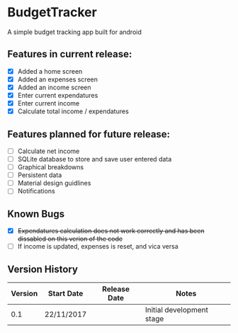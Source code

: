 # BudgetTracker
A simple budget tracking app built for android

## Features in current release:
- [X] Added a home screen
- [X] Added an expenses screen
- [X] Added an income screen
- [X] Enter current expendatures
- [X] Enter current income
- [X] Calculate total income / expendatures

## Features planned for future release:
- [ ] Calculate net income
- [ ] SQLite database to store and save user entered data
- [ ] Graphical breakdowns
- [ ] Persistent data
- [ ] Material design guidlines
- [ ] Notifications 

## Known Bugs
- [X] ~~Expendatures calculation does not work correctly and has been dissabled on this verion of the code~~
- [ ] If income is updated, expenses is reset, and vica versa

## Version History
Version | Start Date | Release Date | Notes
------------ | ------------- | ------------- | -------------
0.1 | 22/11/2017 |  | Initial development stage

